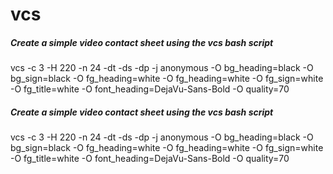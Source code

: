# vcs

##### Create a simple video contact sheet using the vcs bash script

   vcs  -c 3 -H 220 -n 24 -dt -ds -dp -j anonymous -O bg_heading=black -O bg_sign=black -O fg_heading=white -O fg_heading=white -O fg_sign=white -O fg_title=white -O font_heading=DejaVu-Sans-Bold -O quality=70

##### Create a simple video contact sheet using the vcs bash script

   vcs  -c 3 -H 220 -n 24 -dt -ds -dp -j anonymous -O bg_heading=black -O bg_sign=black -O fg_heading=white -O fg_heading=white -O fg_sign=white -O fg_title=white -O font_heading=DejaVu-Sans-Bold -O quality=70
